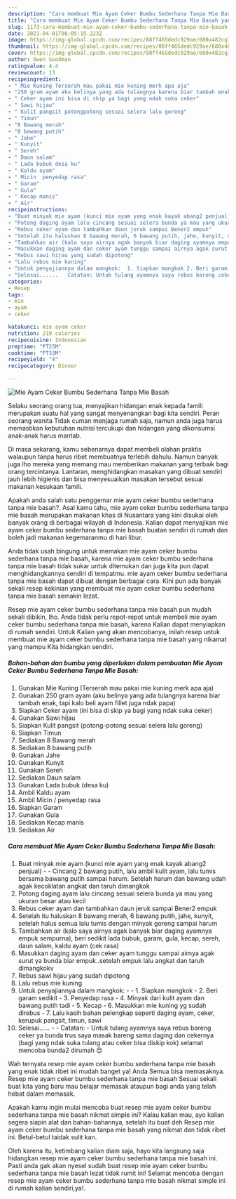 ```yaml
---
description: "Cara membuat Mie Ayam Ceker Bumbu Sederhana Tanpa Mie Basah yang lezat dan Mudah Dibuat"
title: "Cara membuat Mie Ayam Ceker Bumbu Sederhana Tanpa Mie Basah yang lezat dan Mudah Dibuat"
slug: 1173-cara-membuat-mie-ayam-ceker-bumbu-sederhana-tanpa-mie-basah-yang-lezat-dan-mudah-dibuat
date: 2021-04-01T06:05:15.223Z
image: https://img-global.cpcdn.com/recipes/88ff465dedc929ae/680x482cq70/mie-ayam-ceker-bumbu-sederhana-tanpa-mie-basah-foto-resep-utama.jpg
thumbnail: https://img-global.cpcdn.com/recipes/88ff465dedc929ae/680x482cq70/mie-ayam-ceker-bumbu-sederhana-tanpa-mie-basah-foto-resep-utama.jpg
cover: https://img-global.cpcdn.com/recipes/88ff465dedc929ae/680x482cq70/mie-ayam-ceker-bumbu-sederhana-tanpa-mie-basah-foto-resep-utama.jpg
author: Owen Goodman
ratingvalue: 4.4
reviewcount: 13
recipeingredient:
- " Mie Kuning Terserah mau pakai mie kuning merk apa aja"
- "250 gram ayam aku belinya yang ada tulangnya karena biar tambah enak tapi kalo beli ayam fillet juga ndak papa"
- " Ceker ayam ini bisa di skip ya bagi yang ndak suka ceker"
- " Sawi hijau"
- " Kulit pangsit potongpotong sesuai selera lalu goreng"
- " Timun"
- "8 Bawang merah"
- "8 bawang putih"
- " Jahe"
- " Kunyit"
- " Sereh"
- " Daun salam"
- " Lada bubuk desa ku"
- " Kaldu ayam"
- " Micin  penyedap rasa"
- " Garam"
- " Gula"
- " Kecap manis"
- " Air"
recipeinstructions:
- "Buat minyak mie ayam (kunci mie ayam yang enak kayak abang2 penjual)  Cincang 2 bawang putih, lalu ambil kulit ayam, lalu tumis bersama bawang putih sampai harum. Setelah harum dan bawang udah agak kecoklatan angkat dan taruh dimangkok"
- "Potong daging ayam lalu cincang sesuai selera bunda ya mau yang ukuran besar atau kecil"
- "Rebus ceker ayam dan tambahkan daun jeruk sampai Bener2 empuk"
- "Setelah itu haluskan 8 bawang merah, 6 bawang putih, jahe, kunyit, setelah halus semua lalu tumis dengan minyak goreng sampai harum"
- "Tambahkan air (kalo saya airnya agak banyak biar daging ayamnya empuk sempurna), beri sedikit lada bubuk, garam, gula, kecap, sereh, daun salam, kaldu ayam (cek rasa)"
- "Masukkan daging ayam dan ceker ayam tunggu sampai airnya agak surut ya bunda biar empuk..setelah empuk lalu angkat dan taruh dimangkokv"
- "Rebus sawi hijau yang sudah dipotong"
- "Lalu rebus mie kuning"
- "Untuk penyajiannya dalam mangkok:  1. Siapkan mangkok 2. Beri garam sedikit  3. Penyedap rasa  4. Minyak dari kulit ayam dan bawang putih tadi  5. Kecap 6. Masukkan mie kuning yg sudah direbus  7. Lalu kasih bahan pelengkap seperti daging ayam, ceker, kerupuk pangsit, timun, sawi"
- "Selesai......   Catatan: Untuk tulang ayamnya saya rebus bareng ceker ya bunda trus saya masak bareng sama daging dan cekernya (bagi yang ndak suka tulang atau ceker bisa diskip kok) selamat mencoba bunda2 dirumah 😍"
categories:
- Resep
tags:
- mie
- ayam
- ceker

katakunci: mie ayam ceker 
nutrition: 219 calories
recipecuisine: Indonesian
preptime: "PT25M"
cooktime: "PT33M"
recipeyield: "4"
recipecategory: Dinner

---
```



![Mie Ayam Ceker Bumbu Sederhana Tanpa Mie Basah](https://img-global.cpcdn.com/recipes/88ff465dedc929ae/680x482cq70/mie-ayam-ceker-bumbu-sederhana-tanpa-mie-basah-foto-resep-utama.jpg)

Selaku seorang orang tua, menyajikan hidangan enak kepada famili merupakan suatu hal yang sangat menyenangkan bagi kita sendiri. Peran seorang  wanita Tidak cuman menjaga rumah saja, namun anda juga harus memastikan kebutuhan nutrisi tercukupi dan hidangan yang dikonsumsi anak-anak harus mantab.

Di masa  sekarang, kamu sebenarnya dapat membeli olahan praktis walaupun tanpa harus ribet membuatnya terlebih dahulu. Namun banyak juga lho mereka yang memang mau memberikan makanan yang terbaik bagi orang tercintanya. Lantaran, menghidangkan masakan yang dibuat sendiri jauh lebih higienis dan bisa menyesuaikan masakan tersebut sesuai makanan kesukaan famili. 



Apakah anda salah satu penggemar mie ayam ceker bumbu sederhana tanpa mie basah?. Asal kamu tahu, mie ayam ceker bumbu sederhana tanpa mie basah merupakan makanan khas di Nusantara yang kini disukai oleh banyak orang di berbagai wilayah di Indonesia. Kalian dapat menyajikan mie ayam ceker bumbu sederhana tanpa mie basah buatan sendiri di rumah dan boleh jadi makanan kegemaranmu di hari libur.

Anda tidak usah bingung untuk memakan mie ayam ceker bumbu sederhana tanpa mie basah, karena mie ayam ceker bumbu sederhana tanpa mie basah tidak sukar untuk ditemukan dan juga kita pun dapat menghidangkannya sendiri di tempatmu. mie ayam ceker bumbu sederhana tanpa mie basah dapat dibuat dengan berbagai cara. Kini pun ada banyak sekali resep kekinian yang membuat mie ayam ceker bumbu sederhana tanpa mie basah semakin lezat.

Resep mie ayam ceker bumbu sederhana tanpa mie basah pun mudah sekali dibikin, lho. Anda tidak perlu repot-repot untuk membeli mie ayam ceker bumbu sederhana tanpa mie basah, karena Kalian dapat menyiapkan di rumah sendiri. Untuk Kalian yang akan mencobanya, inilah resep untuk membuat mie ayam ceker bumbu sederhana tanpa mie basah yang nikamat yang mampu Kita hidangkan sendiri.

<!--inarticleads1-->

##### Bahan-bahan dan bumbu yang diperlukan dalam pembuatan Mie Ayam Ceker Bumbu Sederhana Tanpa Mie Basah:

1. Gunakan  Mie Kuning (Terserah mau pakai mie kuning merk apa aja)
1. Gunakan 250 gram ayam (aku belinya yang ada tulangnya karena biar tambah enak, tapi kalo beli ayam fillet juga ndak papa)
1. Siapkan  Ceker ayam (ini bisa di skip ya bagi yang ndak suka ceker)
1. Gunakan  Sawi hijau
1. Siapkan  Kulit pangsit (potong-potong sesuai selera lalu goreng)
1. Siapkan  Timun
1. Sediakan 8 Bawang merah
1. Sediakan 8 bawang putih
1. Gunakan  Jahe
1. Gunakan  Kunyit
1. Gunakan  Sereh
1. Sediakan  Daun salam
1. Gunakan  Lada bubuk (desa ku)
1. Ambil  Kaldu ayam
1. Ambil  Micin / penyedap rasa
1. Siapkan  Garam
1. Gunakan  Gula
1. Sediakan  Kecap manis
1. Sediakan  Air




<!--inarticleads2-->

##### Cara membuat Mie Ayam Ceker Bumbu Sederhana Tanpa Mie Basah:

1. Buat minyak mie ayam (kunci mie ayam yang enak kayak abang2 penjual) -  - Cincang 2 bawang putih, lalu ambil kulit ayam, lalu tumis bersama bawang putih sampai harum. Setelah harum dan bawang udah agak kecoklatan angkat dan taruh dimangkok
1. Potong daging ayam lalu cincang sesuai selera bunda ya mau yang ukuran besar atau kecil
1. Rebus ceker ayam dan tambahkan daun jeruk sampai Bener2 empuk
1. Setelah itu haluskan 8 bawang merah, 6 bawang putih, jahe, kunyit, setelah halus semua lalu tumis dengan minyak goreng sampai harum
1. Tambahkan air (kalo saya airnya agak banyak biar daging ayamnya empuk sempurna), beri sedikit lada bubuk, garam, gula, kecap, sereh, daun salam, kaldu ayam (cek rasa)
1. Masukkan daging ayam dan ceker ayam tunggu sampai airnya agak surut ya bunda biar empuk..setelah empuk lalu angkat dan taruh dimangkokv
1. Rebus sawi hijau yang sudah dipotong
1. Lalu rebus mie kuning
1. Untuk penyajiannya dalam mangkok: -  - 1. Siapkan mangkok - 2. Beri garam sedikit  - 3. Penyedap rasa  - 4. Minyak dari kulit ayam dan bawang putih tadi  - 5. Kecap - 6. Masukkan mie kuning yg sudah direbus  - 7. Lalu kasih bahan pelengkap seperti daging ayam, ceker, kerupuk pangsit, timun, sawi
1. Selesai......  -  - Catatan: - Untuk tulang ayamnya saya rebus bareng ceker ya bunda trus saya masak bareng sama daging dan cekernya (bagi yang ndak suka tulang atau ceker bisa diskip kok) selamat mencoba bunda2 dirumah 😍




Wah ternyata resep mie ayam ceker bumbu sederhana tanpa mie basah yang enak tidak ribet ini mudah banget ya! Anda Semua bisa memasaknya. Resep mie ayam ceker bumbu sederhana tanpa mie basah Sesuai sekali buat kita yang baru mau belajar memasak ataupun bagi anda yang telah hebat dalam memasak.

Apakah kamu ingin mulai mencoba buat resep mie ayam ceker bumbu sederhana tanpa mie basah nikmat simple ini? Kalau kalian mau, ayo kalian segera siapin alat dan bahan-bahannya, setelah itu buat deh Resep mie ayam ceker bumbu sederhana tanpa mie basah yang nikmat dan tidak ribet ini. Betul-betul taidak sulit kan. 

Oleh karena itu, ketimbang kalian diam saja, hayo kita langsung saja hidangkan resep mie ayam ceker bumbu sederhana tanpa mie basah ini. Pasti anda gak akan nyesel sudah buat resep mie ayam ceker bumbu sederhana tanpa mie basah lezat tidak rumit ini! Selamat mencoba dengan resep mie ayam ceker bumbu sederhana tanpa mie basah nikmat simple ini di rumah kalian sendiri,ya!.


